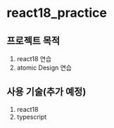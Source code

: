 # react18_practice

## 프로젝트 목적
1. react18 연습 
2. atomic Design 연습 

## 사용 기술(추가 예정)
1. react18
2. typescript  